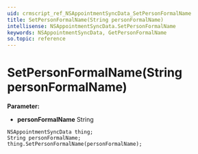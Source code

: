 ```yaml
---
uid: crmscript_ref_NSAppointmentSyncData_SetPersonFormalName
title: SetPersonFormalName(String personFormalName)
intellisense: NSAppointmentSyncData.SetPersonFormalName
keywords: NSAppointmentSyncData, GetPersonFormalName
so.topic: reference
---
```


# SetPersonFormalName(String personFormalName)

**Parameter:** 
* **personFormalName** String

```crmscript
NSAppointmentSyncData thing;
String personFormalName;
thing.SetPersonFormalName(personFormalName);
```

